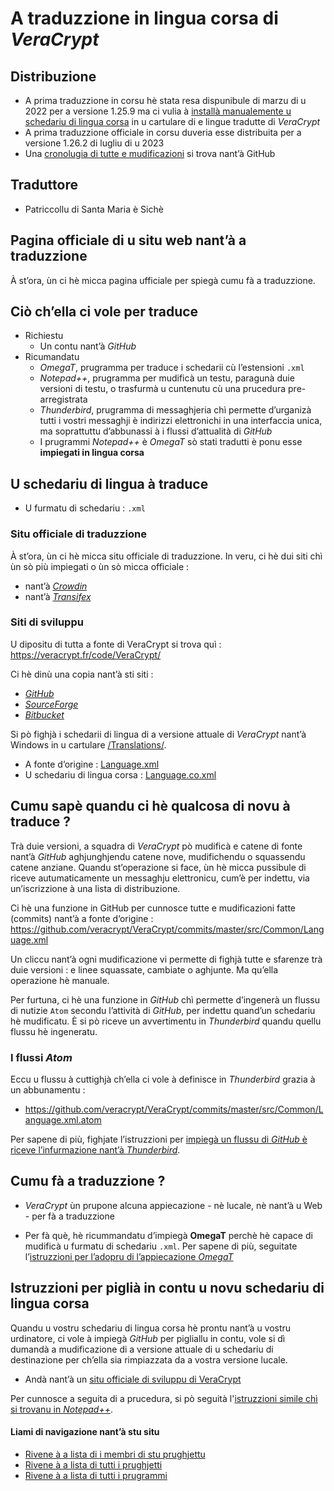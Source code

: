 # A traduzzione in lingua corsa di _VeraCrypt_

## Distribuzione
- A prima traduzzione in corsu hè stata resa dispunibule di marzu di u 2022 per a versione 1.25.9 ma ci vulia à [installà manualemente u schedariu di lingua corsa](Installazione.md) in u cartulare di e lingue tradutte di _VeraCrypt_
- A prima traduzzione officiale in corsu duveria esse distribuita per a versione 1.26.2 di lugliu di u 2023
- Una [cronolugia di tutte e mudificazioni](https://github.com/veracrypt/VeraCrypt/commits/master/Translations/Language.co.xml) si trova nant’à GitHub

## Traduttore
- Patriccollu di Santa Maria è Sichè

## Pagina officiale di u situ web nant’à a traduzzione

À st’ora, ùn ci hè micca pagina ufficiale per spiegà cumu fà a traduzzione.

## Ciò ch’ella ci vole per traduce
- Richiestu
  - Un contu nant’à _GitHub_
- Ricumandatu
  - _OmegaT_, prugramma per traduce i schedarii cù l’estensioni `.xml`
  - _Notepad++_, prugramma per mudificà un testu, paragunà duie versioni di testu, o trasfurmà u cuntenutu cù una prucedura pre-arregistrata
  - _Thunderbird_, prugramma di messaghjeria chì permette d’urganizà tutti i vostri messaghji è indirizzi elettronichi in una interfaccia unica, ma soprattuttu d’abbunassi à i flussi d’attualità di _GitHub_
  - I prugrammi _Notepad++_ è _OmegaT_ sò stati tradutti è ponu esse **impiegati in lingua corsa**

## U schedariu di lingua à traduce

- U furmatu di schedariu : `.xml`

### Situ officiale di traduzzione

À st’ora, ùn ci hè micca situ officiale di traduzzione. In veru, ci hè dui siti chì ùn sò più impiegati o ùn sò micca officiale :
- nant’à [_Crowdin_](https://crowdin.com/project/veracrypt)
- nant’à [_Transifex_](https://explore.transifex.com/otf/veracrypt/)

### Siti di sviluppu

U dipositu di tutta a fonte di VeraCrypt si trova quì :  
   https://veracrypt.fr/code/VeraCrypt/

Ci hè dinù una copia nant’à sti siti :
- [_GitHub_](https://github.com/veracrypt/VeraCrypt)
- [_SourceForge_](https://sourceforge.net/p/veracrypt/code/ci/master/tree/)
- [_Bitbucket_](https://bitbucket.org/veracrypt/veracrypt/src/master/)

Si pò fighjà i schedarii di lingua di a versione attuale di _VeraCrypt_ nant’à Windows in u cartulare [/Translations/](https://github.com/veracrypt/VeraCrypt/tree/master/Translations).

- A fonte d’origine : [Language.xml](https://github.com/veracrypt/VeraCrypt/blob/master/src/Common/Language.xml)
- U schedariu di lingua corsa : [Language.co.xml](https://github.com/veracrypt/VeraCrypt/blob/master/Translations/Language.co.xml)

## Cumu sapè quandu ci hè qualcosa di novu à traduce ?

Trà duie versioni, a squadra di _VeraCrypt_ pò mudificà e catene di fonte nant’à _GitHub_ aghjunghjendu catene nove, mudifichendu o squassendu catene anziane. Quandu st’operazione si face, ùn hè micca pussibule di riceve autumaticamente un messaghju elettronicu, cum’è per indettu, via un’iscrizzione à una lista di distribuzione.
  
Ci hè una funzione in GitHub per cunnosce tutte e mudificazioni fatte (commits) nant’à a fonte d’origine :  
https://github.com/veracrypt/VeraCrypt/commits/master/src/Common/Language.xml
  
Un cliccu nant’à ogni mudificazione vi permette di fighjà tutte e sfarenze trà duie versioni : e linee squassate, cambiate o aghjunte. Ma qu’ella operazione hè manuale.
  
Per furtuna, ci hè una funzione in _GitHub_ chì permette d’ingenerà un flussu di nutizie `Atom` secondu l’attività di _GitHub_, per indettu quand’un schedariu hè mudificatu. È si pò riceve un avvertimentu in _Thunderbird_ quandu quellu flussu hè ingeneratu.

### I flussi _Atom_

Eccu u flussu à cuttighjà ch’ella ci vole à definisce in _Thunderbird_ grazia à un abbunamentu :
- https://github.com/veracrypt/VeraCrypt/commits/master/src/Common/Language.xml.atom
  
Per sapene di più, fighjate l’istruzzioni per [impiegà un flussu di _GitHub_ è riceve l’infurmazione nant’à _Thunderbird_](../../Flussu%20di%20nutizie.md).

## Cumu fà a traduzzione ?

- _VeraCrypt_ ùn prupone alcuna appiecazione - nè lucale, nè nant’à u Web - per fà a traduzzione

- Per fà què, hè ricummandatu d’impiegà __OmegaT__ perchè hè capace di mudificà u furmatu di schedariu `.xml`. Per sapene di più, seguitate l’[istruzzioni per l’adopru di l’appiecazione _OmegaT_](OmegaT.md)

## Istruzzioni per piglià in contu u novu schedariu di lingua corsa

Quandu u vostru schedariu di lingua corsa hè prontu nant’à u vostru urdinatore, ci vole à impiegà _GitHub_ per pigliallu in contu, vole si dì dumandà a mudificazione di a versione attuale di u schedariu di destinazione per ch’ella sia rimpiazzata da a vostra versione lucale.

- Andà nant’à un [situ officiale di sviluppu di VeraCrypt](https://github.com/veracrypt/VeraCrypt)

Per cunnosce a seguita di a prucedura, si pò seguità l'[istruzzioni simile chì si trovanu in _Notepad++_](https://github.com/Patriccollu/Lingua_Corsa-Infurmatica/blob/ceppu/Prughjetti/Notepad%2B%2B/Traduzzione.md#istruzzioni-per-pigli%C3%A0-in-contu-u-novu-schedariu-di-lingua-corsa).

#### Liami di navigazione nant’à stu situ
- [Rivene à a lista di i membri di stu prughjettu](./)
- [Rivene à a lista di tutti i prughjetti](../)
- [Rivene à a lista di tutti i prugrammi](../../../../#readme)
